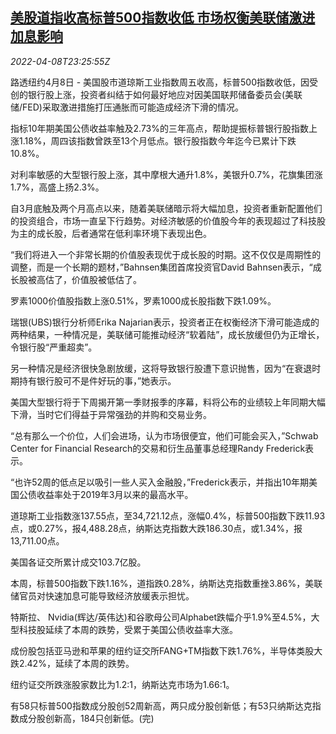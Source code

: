 <!--1649460663000-->
[美股道指收高标普500指数收低 市场权衡美联储激进加息影响](https://cn.reuters.com/article/usa-stock-0408-fri-idCNKCS2M027S)
------

<div><i>2022-04-08T23:25:55Z</i></div><p>路透纽约4月8日 - 美国股市道琼斯工业指数周五收高，标普500指数收低，因受创的银行股上涨，投资者纠结于如何最好地应对因美国联邦储备委员会(美联储/FED)采取激进措施打压通胀而可能造成经济下滑的情况。</p><p>指标10年期美国公债收益率触及2.73%的三年高点，帮助提振标普银行股指数上涨1.18%，周四该指数曾跌至13个月低点。银行股指数今年迄今已累计下跌10.8%。</p><p>对利率敏感的大型银行股上涨，其中摩根大通升1.8%，美银升0.7%，花旗集团涨1.7%，高盛上扬2.3%。</p><p>自3月底触及两个月高点以来，随着美联储暗示将大幅加息，投资者重新配置他们的投资组合，市场一直呈下行趋势。对经济敏感的价值股今年的表现超过了科技股为主的成长股，后者通常在低利率环境下表现出色。</p><p>“我们将进入一个非常长期的价值股表现优于成长股的时期。这不仅仅是周期性的调整，而是一个长期的题材，”Bahnsen集团首席投资官David Bahnsen表示，“成长股被高估了，价值股被低估了。</p><p>罗素1000价值股指数上涨0.51%，罗素1000成长股指数下跌1.09%。</p><p>瑞银(UBS)银行分析师Erika Najarian表示，投资者正在权衡经济下滑可能造成的两种结果，一种情况是，美联储可能推动经济“软着陆”，成长放缓但仍为正增长，令银行股“严重超卖”。</p><p>另一种情况是经济很快急剧放缓，这将导致银行股遭下意识抛售，因为“在衰退时期持有银行股可不是件好玩的事，”她表示。</p><p>美国大型银行将于下周揭开第一季财报季的序幕，料将公布的业绩较上年同期大幅下滑，当时它们得益于异常强劲的并购和交易业务。</p><p>“总有那么一个价位，人们会进场，认为市场很便宜，他们可能会买入，”Schwab Center for Financial Research的交易和衍生品董事总经理Randy Frederick表示。</p><p>“也许52周的低点足以吸引一些人买入金融股，”Frederick表示，并指出10年期美国公债收益率处于2019年3月以来的最高水平。</p><p>道琼斯工业指数涨137.55点，至34,721.12点，涨幅0.4%，标普500指数下跌11.93点，或0.27%，报4,488.28点，纳斯达克指数大跌186.30点，或1.34%，报13,711.00点。</p><p>美国各证交所累计成交103.7亿股。</p><p>本周，标普500指数下跌1.16%，道指跌0.28%，纳斯达克指数重挫3.86%，美联储官员对快速加息可能导致经济放缓表示担忧。</p><p>特斯拉、 Nvidia(辉达/英伟达)和谷歌母公司Alphabet跌幅介乎1.9%至4.5%，大型科技股延续了本周的跌势，受累于美国公债收益率大涨。</p><p>成份股包括亚马逊和苹果的纽约证交所FANG+TM指数下跌1.76%，半导体类股大跌2.42%，延续了本周的跌势。</p><p>纽约证交所跌涨股家数比为1.2:1，纳斯达克市场为1.66:1。</p><p>有58只标普500指数成分股创52周新高，两只成分股创新低；有53只纳斯达克指数成分股创新高，184只创新低。(完)</p>
